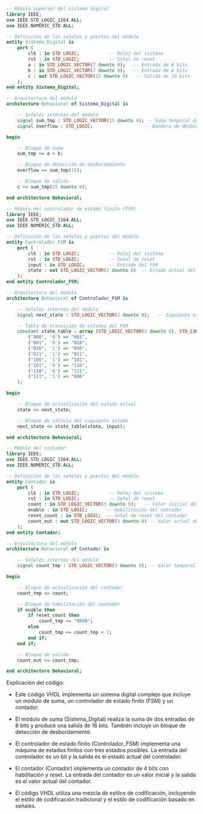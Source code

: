 ```vhdl
-- Módulo superior del sistema digital
library IEEE;
use IEEE.STD_LOGIC_1164.ALL;
use IEEE.NUMERIC_STD.ALL;

-- Definición de las señales y puertos del módulo
entity Sistema_Digital is
    port (
        clk : in STD_LOGIC;           -- Reloj del sistema
        rst : in STD_LOGIC;           -- Señal de reset
        a : in STD_LOGIC_VECTOR(7 downto 0);   -- Entrada de 8 bits
        b : in STD_LOGIC_VECTOR(7 downto 0);   -- Entrada de 8 bits
        c : out STD_LOGIC_VECTOR(15 downto 0)   -- Salida de 16 bits
    );
end entity Sistema_Digital;

-- Arquitectura del módulo
architecture Behavioral of Sistema_Digital is

    -- Señales internas del módulo
    signal sum_tmp : STD_LOGIC_VECTOR(15 downto 0); -- Suma temporal de a y b
    signal overflow : STD_LOGIC;                   -- Bandera de desbordamiento

begin

    -- Bloque de suma
    sum_tmp <= a + b;

    -- Bloque de detección de desbordamiento
    overflow <= sum_tmp(15);

    -- Bloque de salida
    c <= sum_tmp(15 downto 0);

end architecture Behavioral;

-- Módulo del controlador de estado finito (FSM)
library IEEE;
use IEEE.STD_LOGIC_1164.ALL;
use IEEE.NUMERIC_STD.ALL;

-- Definición de las señales y puertos del módulo
entity Controlador_FSM is
    port (
        clk : in STD_LOGIC;           -- Reloj del sistema
        rst : in STD_LOGIC;           -- Señal de reset
        input : in STD_LOGIC;         -- Entrada del FSM
        state : out STD_LOGIC_VECTOR(2 downto 0)  -- Estado actual del FSM
    );
end entity Controlador_FSM;

-- Arquitectura del módulo
architecture Behavioral of Controlador_FSM is

    -- Señales internas del módulo
    signal next_state : STD_LOGIC_VECTOR(2 downto 0);   -- Siguiente estado del FSM

    -- Tabla de transición de estados del FSM
    constant state_table : array (STD_LOGIC_VECTOR(2 downto 0), STD_LOGIC) of STD_LOGIC_VECTOR(2 downto 0) := (
        ("000", '0') => "001",
        ("001", '0') => "010",
        ("010", '1') => "000",
        ("011", '1') => "011",
        ("100", '1') => "101",
        ("101", '0') => "110",
        ("110", '0') => "111",
        ("111", '1') => "000"
    );

begin

    -- Bloque de actualización del estado actual
    state <= next_state;

    -- Bloque de cálculo del siguiente estado
    next_state <= state_table(state, input);

end architecture Behavioral;

-- Módulo del contador
library IEEE;
use IEEE.STD_LOGIC_1164.ALL;
use IEEE.NUMERIC_STD.ALL;

-- Definición de las señales y puertos del módulo
entity Contador is
    port (
        clk : in STD_LOGIC;           -- Reloj del sistema
        rst : in STD_LOGIC;           -- Señal de reset
        count : in STD_LOGIC_VECTOR(3 downto 0);   -- Valor inicial del contador
        enable : in STD_LOGIC;       -- Habilitación del contador
        reset_count : in STD_LOGIC;  -- Señal de reset del contador
        count_out : out STD_LOGIC_VECTOR(3 downto 0) -- Valor actual del contador
    );
end entity Contador;

-- Arquitectura del módulo
architecture Behavioral of Contador is

    -- Señales internas del módulo
    signal count_tmp : STD_LOGIC_VECTOR(3 downto 0); -- Valor temporal del contador

begin

    -- Bloque de actualización del contador
    count_tmp <= count;

    -- Bloque de habilitación del contador
    if enable then
        if reset_count then
            count_tmp <= "0000";
        else
            count_tmp <= count_tmp + 1;
        end if;
    end if;

    -- Bloque de salida
    count_out <= count_tmp;

end architecture Behavioral;
```

Explicación del código:

* Este código VHDL implementa un sistema digital complejo que incluye un módulo de suma, un controlador de estado finito (FSM) y un contador.

* El módulo de suma (Sistema_Digital) realiza la suma de dos entradas de 8 bits y produce una salida de 16 bits. También incluye un bloque de detección de desbordamiento.

* El controlador de estado finito (Controlador_FSM) implementa una máquina de estados finitos con tres estados posibles. La entrada del controlador es un bit y la salida es el estado actual del controlador.

* El contador (Contador) implementa un contador de 4 bits con habilitación y reset. La entrada del contador es un valor inicial y la salida es el valor actual del contador.

* El código VHDL utiliza una mezcla de estilos de codificación, incluyendo el estilo de codificación tradicional y el estilo de codificación basado en señales.